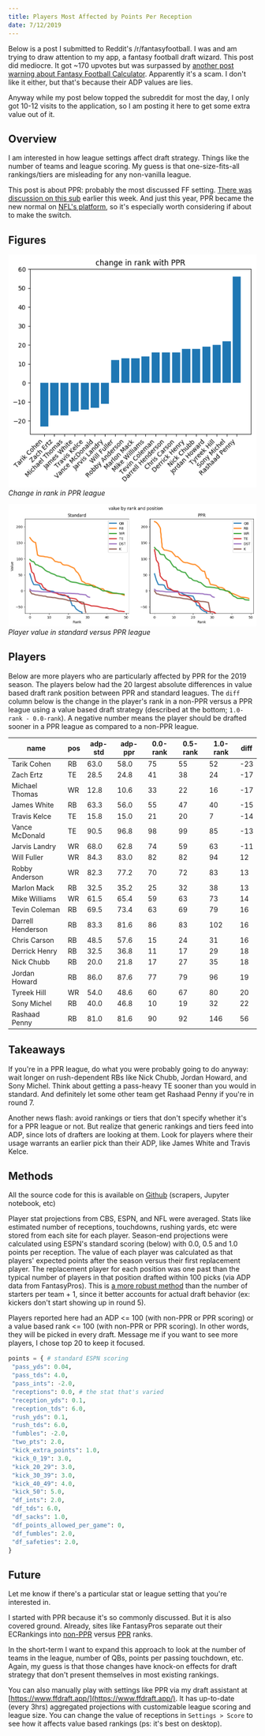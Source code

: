 ```yaml
---
title: Players Most Affected by Points Per Reception
date: 7/12/2019
---
```


Below is a post I submitted to Reddit's /r/fantasyfootball. I was and am trying to draw attention to my app, a fantasy football draft wizard. This post did mediocre. It got ~170 upvotes but was surpassed by [another post warning about Fantasy Football Calculator](https://www.reddit.com/r/fantasyfootball/comments/cce6ze/do_not_use_fantasy_football_calculator/). Apparently it's a scam. I don't like it either, but that's because their ADP values are lies.

Anyway while my post below topped the subreddit for most the day, I only got 10-12 visits to the application, so I am posting it here to get some extra value out of it.

## Overview

I am interested in how league settings affect draft strategy. Things like the number of teams and league scoring. My guess is that one-size-fits-all rankings/tiers are misleading for any non-vanilla league.

This post is about PPR: probably the most discussed FF setting. [There was discussion on this sub](https://www.reddit.com/r/fantasyfootball/comments/cbdl66/draft_strategy_differences_between_standard5pprppr/) earlier this week. And just this year, PPR became the new normal on [NFL's platform](http://www.nfl.com/fantasyfootball/story/0ap3000001031468/article/rule-change-coming-to-nfl-fantasy-football), so it's especially worth considering if about to make the switch.

## Figures

![Change in rank](change_in_rank.png "Change in rank in PPR league") _Change in rank in PPR league_

![Player value over time](value_by_position.png "Player value in standard versus PPR league") _Player value in standard versus PPR league_

## Players

Below are more players who are particularly affected by PPR for the 2019 season. The players below had the 20 largest absolute differences in value based draft rank position between PPR and standard leagues. The `diff` column below is the change in the player's rank in a non-PPR versus a PPR league using a value based draft strategy (described at the bottom; `1.0-rank - 0.0-rank`). A negative number means the player should be drafted sooner in a PPR league as compared to a non-PPR league.

| name              | pos | adp-std | adp-ppr | 0.0-rank | 0.5-rank | 1.0-rank | diff |
| ----------------- | --- | ------- | ------- | -------- | -------- | -------- | ---- |
| Tarik Cohen       | RB  | 63.0    | 58.0    | 75       | 55       | 52       | -23  |
| Zach Ertz         | TE  | 28.5    | 24.8    | 41       | 38       | 24       | -17  |
| Michael Thomas    | WR  | 12.8    | 10.6    | 33       | 22       | 16       | -17  |
| James White       | RB  | 63.3    | 56.0    | 55       | 47       | 40       | -15  |
| Travis Kelce      | TE  | 15.8    | 15.0    | 21       | 20       | 7        | -14  |
| Vance McDonald    | TE  | 90.5    | 96.8    | 98       | 99       | 85       | -13  |
| Jarvis Landry     | WR  | 68.0    | 62.8    | 74       | 59       | 63       | -11  |
| Will Fuller       | WR  | 84.3    | 83.0    | 82       | 82       | 94       | 12   |
| Robby Anderson    | WR  | 82.3    | 77.2    | 70       | 72       | 83       | 13   |
| Marlon Mack       | RB  | 32.5    | 35.2    | 25       | 32       | 38       | 13   |
| Mike Williams     | WR  | 61.5    | 65.4    | 59       | 63       | 73       | 14   |
| Tevin Coleman     | RB  | 69.5    | 73.4    | 63       | 69       | 79       | 16   |
| Darrell Henderson | RB  | 83.3    | 81.6    | 86       | 83       | 102      | 16   |
| Chris Carson      | RB  | 48.5    | 57.6    | 15       | 24       | 31       | 16   |
| Derrick Henry     | RB  | 32.5    | 36.8    | 11       | 17       | 29       | 18   |
| Nick Chubb        | RB  | 20.0    | 21.8    | 17       | 27       | 35       | 18   |
| Jordan Howard     | RB  | 86.0    | 87.6    | 77       | 79       | 96       | 19   |
| Tyreek Hill       | WR  | 54.0    | 48.6    | 60       | 67       | 80       | 20   |
| Sony Michel       | RB  | 40.0    | 46.8    | 10       | 19       | 32       | 22   |
| Rashaad Penny     | RB  | 81.0    | 81.6    | 90       | 92       | 146      | 56   |

## Takeaways

If you're in a PPR league, do what you were probably going to do anyway: wait longer on rush-dependent RBs like Nick Chubb, Jordan Howard, and Sony Michel. Think about getting a pass-heavy TE sooner than you would in standard. And definitely let some other team get Rashaad Penny if you're in round 7.

Another news flash: avoid rankings or tiers that don't specify whether it's for a PPR league or not. But realize that generic rankings and tiers feed into ADP, since lots of drafters are looking at them. Look for players where their usage warrants an earlier pick than their ADP, like James White and Travis Kelce.

## Methods

All the source code for this is available on [Github](https://github.com/JJTimmons/ff) (scrapers, Jupyter notebook, etc)

Player stat projections from CBS, ESPN, and NFL were averaged. Stats like estimated number of receptions, touchdowns, rushing yards, etc were stored from each site for each player. Season-end projections were calculated using ESPN's standard scoring (below) with 0.0, 0.5 and 1.0 points per reception. The value of each player was calculated as that players' expected points after the season versus their first replacement player. The replacement player for each position was one past than the typical number of players in that position drafted within 100 picks (via ADP data from FantasyPros). This is [a more robust method](https://www.footballguys.com/05vbdrevisited.htm) than the number of starters per team + 1, since it better accounts for actual draft behavior (ex: kickers don't start showing up in round 5).

Players reported here had an ADP <= 100 (with non-PPR or PPR scoring) or a value based rank <= 100 (with non-PPR or PPR scoring). In other words, they will be picked in every draft. Message me if you want to see more players, I chose top 20 to keep it focused.

```python
points = { # standard ESPN scoring
 "pass_yds": 0.04,
 "pass_tds": 4.0,
 "pass_ints": -2.0,
 "receptions": 0.0, # the stat that's varied
 "reception_yds": 0.1,
 "reception_tds": 6.0,
 "rush_yds": 0.1,
 "rush_tds": 6.0,
 "fumbles": -2.0,
 "two_pts": 2.0,
 "kick_extra_points": 1.0,
 "kick_0_19": 3.0,
 "kick_20_29": 3.0,
 "kick_30_39": 3.0,
 "kick_40_49": 4.0,
 "kick_50": 5.0,
 "df_ints": 2.0,
 "df_tds": 6.0,
 "df_sacks": 1.0,
 "df_points_allowed_per_game": 0,
 "df_fumbles": 2.0,
 "df_safeties": 2.0,
}
```

## Future

Let me know if there's a particular stat or league setting that you're interested in.

I started with PPR because it's so commonly discussed. But it is also covered ground. Already, sites like FantasyPros separate out their ECRankings into [non-PPR](https://www.fantasypros.com/nfl/rankings/consensus-cheatsheets.php) versus [PPR](https://www.fantasypros.com/nfl/rankings/ppr-cheatsheets.php) ranks.

In the short-term I want to expand this approach to look at the number of teams in the league, number of QBs, points per passing touchdown, etc. Again, my guess is that those changes have knock-on effects for draft strategy that don't present themselves in most existing rankings.

You can also manually play with settings like PPR via my draft assistant at [https://www.ffdraft.app/](https://www.ffdraft.app/). It has up-to-date (every 3hrs) aggregated projections with customizable league scoring and league size. You can change the value of receptions in `Settings > Score` to see how it affects value based rankings (ps: it's best on desktop).
